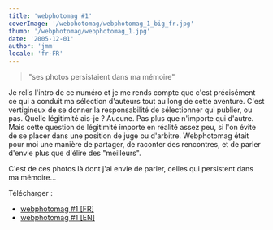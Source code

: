 ```yaml
---
title: 'webphotomag #1'
coverImage: '/webphotomag/webphotomag_1_big_fr.jpg'
thumb: '/webphotomag/webphotomag_1.jpg'
date: '2005-12-01'
author: 'jmm'
locale: 'fr-FR'
---
```


> "ses photos persistaient dans ma mémoire"

Je relis l'intro de ce numéro et je me rends compte que c'est précisément ce
qui a conduit ma sélection d'auteurs tout au long de cette aventure. C'est
vertigineux de se donner la responsabilité de sélectionner qui publier, ou
pas. Quelle légitimité ais-je ? Aucune. Pas plus que n'importe qui d'autre.
Mais cette question de légitimité importe en réalité assez peu, si l'on évite
de se placer dans une position de juge ou d'arbitre. Webphotomag était pour moi
une manière de partager, de raconter des rencontres, et de parler d'envie plus
que d'élire des "meilleurs".

C'est de ces photos là dont j'ai envie de parler, celles qui persistent dans ma
mémoire...

Télécharger :
- [webphotomag #1 [FR]](https://s3.eu-west-3.amazonaws.com/jmuffat.com/webphotomag_1_fr.pdf)
- [webphotomag #1 [EN]](https://s3.eu-west-3.amazonaws.com/jmuffat.com/webphotomag_1.pdf)
